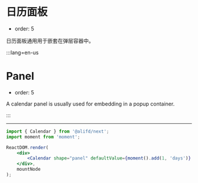 # 日历面板

-   order: 5

日历面板通用用于嵌套在弹层容器中。

:::lang=en-us

# Panel

-   order: 5

A calendar panel is usually used for embedding in a popup container.

:::

---

```jsx
import { Calendar } from '@alifd/next';
import moment from 'moment';

ReactDOM.render(
    <div>
        <Calendar shape="panel" defaultValue={moment().add(1, 'days')} />
    </div>,
    mountNode
);
```
